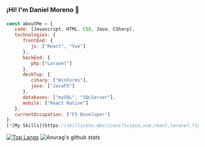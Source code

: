 ### ¡Hi! I'm Daniel Moreno 👋
####
```javascript
const aboutMe = {
   code: [Javascript, HTML, CSS, Java, CSharp],
   technologies: {
      frontEnd: {
         js: ["React", "Vue"]
      },
      backEnd: {
         php:["Laravel"]
      },
      deskTop: {
         csharp: ["WinForms"],
         java: ["JavaFX"]
      },
      databases: ["mySQL", "SQLServer"],
      mobile: ["React Native"]
   },
   currentOccupation: ["FS Developer"]
};
[![My Skills](https://skillicons.dev/icons?i=java,vue,react,laravel,figma&theme=light)](https://skillicons.dev)
```

[![Top Langs](https://github-readme-stats.vercel.app/api/top-langs/?username=DeNialDev)](https://github.com/DeNialDev/github-readme-stats)
![Anurag's github stats](https://github-readme-stats.vercel.app/api?username=DeNialDev&show_icons=true&theme=radical)

